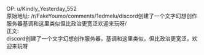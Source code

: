 
OP: u/Kindly_Yesterday_552  
原始地址: /r/FakeYoumo/comments/1edmelu/discord创建了一个文字幻想创作服务器基调和这里类似但比政治更宽泛欢迎来玩呀/  
正文:  
discord创建了一个文字幻想创作服务器，基调和这里类似，但比政治更宽泛，欢迎来玩呀  

